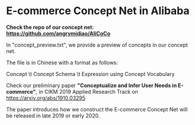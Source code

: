 # E-commerce Concept Net in Alibaba

**Check the repo of our concept net: https://github.com/angrymidiao/AliCoCo**

In "concept_preview.txt", we provide a preview of concepts in our concept net. 

The file is in Chinese with a format as follows:

Concept \t Concept Schema \t Expression using Concept Vocabulary


Check our preliminary paper **"Conceptualize and Infer User Needs in E-commerce"**, in CIKM 2019 Applied Research Track
on https://arxiv.org/abs/1910.03295

The paper introduces how we construct the E-commerce Concept Net will be released in late 2019 or early 2020.

